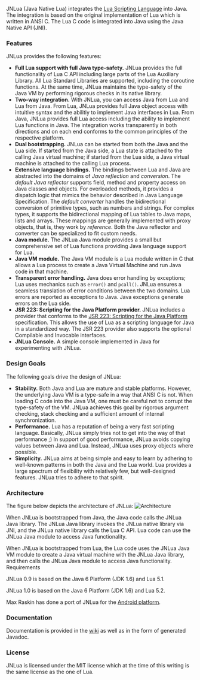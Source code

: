 JNLua (Java Native Lua) integrates the [Lua Scripting Language](http://www.lua.org/) into Java. The integration is based on the original implementation of Lua which is written in ANSI C. The Lua C code is integrated into Java using the Java Native API (JNI).

### Features ###

JNLua provides the following features:

- **Full Lua support with full Java type-safety.** JNLua provides the full functionality of Lua C API including large parts of the Lua Auxiliary Library. All Lua Standard Libraries are supported, including the coroutine functions. At the same time, JNLua maintains the type-safety of the Java VM by performing rigorous checks in its native library.
- **Two-way integration.** With JNLua, you can access Java from Lua and Lua from Java. From Lua, JNLua provides full Java object access with intuitive syntax and the abilitiy to implement Java interfaces in Lua. From Java, JNLua provides full Lua access including the ability to implement Lua functions in Java. The integration works transparently in both directions and on each end conforms to the common principles of the respective platform.
- **Dual bootstrapping.** JNLua can be started from both the Java and the Lua side. If started from the Java side, a Lua state is attached to the calling Java virtual machine; if started from the Lua side, a Java virtual machine is attached to the calling Lua process.
- **Extensive language bindings.** The bindings between Lua and Java are abstracted into the domains of *Java reflection* and *conversion*. The *default Java reflector* supports field, method and property access on Java classes and objects. For overloaded methods, it provides a dispatch logic that mimics the behavior described in Java Language Specification. The *default converter* handles the bidirectional conversion of primitive types, such as numbers and strings. For complex types, it supports the bidirectional mapping of Lua tables to Java maps, lists and arrays. These mappings are generally implemented with proxy objects, that is, they work by *reference*. Both the Java reflector and converter can be specialized to fit custom needs.
- **Java module.** The JNLua Java module provides a small but comprehensive set of Lua functions providing Java language support for Lua.
- **Java VM module.** The Java VM module is a Lua module written in C that allows a Lua process to create a Java Virtual Machine and run Java code in that machine.
- **Transparent error handling.** Java does error handling by exceptions; Lua uses mechanics such as `error()` and `pcall()`. JNLua ensures a seamless translation of error conditions between the two domains. Lua errors are reported as exceptions to Java. Java exceptions generate errors on the Lua side.
- **JSR 223: Scripting for the Java Platform provider.** JNLua includes a provider that conforms to the [JSR 223: Scripting for the Java Platform](http://www.jcp.org/en/jsr/detail?id=223) specification. This allows the use of Lua as a scripting language for Java in a standardized way. The JSR 223 provider also supports the optional Compilable and Invocable interfaces.
- **JNLua Console.** A simple console implemented in Java for experimenting with JNLua. 


### Design Goals ###

The following goals drive the design of JNLua:

- **Stability.** Both Java and Lua are mature and stable platforms. However, the underlying Java VM is a type-safe in a way that ANSI C is not. When loading C code into the Java VM, one must be careful not to corrupt the type-safety of the VM. JNLua achieves this goal by rigorous argument checking, stack checking and a sufficient amount of internal synchronization.
- **Performance.** Lua has a reputation of being a very fast scripting language. Basically, JNLua simply tries not to get into the way of that performance ;) In support of good performance, JNLua avoids copying values between Java and Lua. Instead, JNLua uses proxy objects where possible.
- **Simplicity.** JNLua aims at being simple and easy to learn by adhering to well-known patterns in both the Java and the Lua world. Lua provides a large spectrum of flexibility with relatively few, but well-designed features. JNLua tries to adhere to that spirit. 


### Architecture ###

The figure below depicts the architecture of JNLua:
![Architecture](http://jnlua.googlecode.com/svn/wiki/Architecture.png)

When JNLua is bootstrapped from Java, the Java code calls the JNLua Java library. The JNLua Java library invokes the JNLua native library via JNI, and the JNLua native library calls the Lua C API. Lua code can use the JNLua Java module to access Java functionality.

When JNLua is bootstrapped from Lua, the Lua code uses the JNLua Java VM module to create a Java virtual machine with the JNLua Java library, and then calls the JNLua Java module to access Java functionality.
Requirements

JNLua 0.9 is based on the Java 6 Platform (JDK 1.6) and Lua 5.1.

JNLua 1.0 is based on the Java 6 Platform (JDK 1.6) and Lua 5.2.

Max Raskin has done a port of JNLua for the [Android platform](https://code.google.com/p/jnlua-android).

### Documentation ###

Documentation is provided in the [wiki](https://github.com/Antag99/jnlua/wiki/) as well as in the form of generated Javadoc.

### License ###

JNLua is licensed under the MIT license which at the time of this writing is the same license as the one of Lua. 

